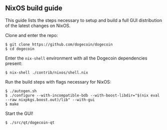 NixOS build guide
------------------------------
This guide lists the steps necessary to setup and build a full GUI distribution
of the latest changes on NixOS.

Clone and enter the repo:

    $ git clone https://github.com/dogecoin/dogecoin
    $ cd dogecoin

Enter the `nix-shell` environment with all the Dogecoin dependencies present:

    $ nix-shell ./contrib/nixos/shell.nix

Run the build steps with flags necessary for NixOS:

    $ ./autogen.sh
    $ ./configure --with-incompatible-bdb --with-boost-libdir="$(nix eval --raw nixpkgs.boost.out)/lib" --with-gui
    $ make

Start the GUI!

    $ ./src/qt/dogecoin-qt
